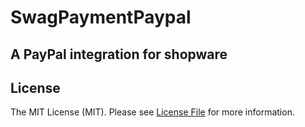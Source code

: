 # SwagPaymentPaypal

## A PayPal integration for shopware

## License

The MIT License (MIT). Please see [License File](LICENSE) for more information.
